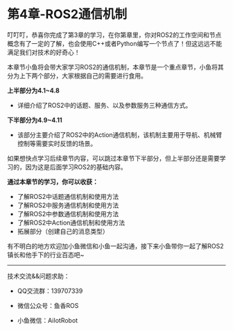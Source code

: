 # 第4章-ROS2通信机制

叮叮叮，恭喜你完成了第3章的学习，在你第章里，你对ROS2的工作空间和节点概念有了一定的了解，也会使用C++或者Python编写一个节点了！但这远远不能满足我们对技术的好奇心！

本章节小鱼将会带大家学习ROS2的通信机制，本章节是一个重点章节，小鱼将其分为上下两个部分，大家根据自己的需要进行食用。



**上半部分为4.1~4.8**

- 详细介绍了ROS2中的话题、服务、以及参数服务三种通信方式。

**下半部分为4.9~4.11**

- 该部分主要介绍了ROS2中的Action通信机制，该机制主要用于导航、机械臂控制等需要实时反馈的场景。


如果想快点学习后续章节内容，可以跳过本章节下半部分，但上半部分还是需要学习的，因为这是后面学习ROS2的基础内容。



**通过本章节的学习，你可以收获：**

- 了解ROS2中话题通信机制和使用方法
- 了解ROS2中服务通信机制和使用方法
- 了解ROS2中参数通信机制和使用方法
- 了解ROS2中Action通信机制和使用方法
- 拓展部分（创建自己的消息类型）






有不明白的地方欢迎加小鱼微信和小鱼一起沟通，接下来小鱼带你一起了解ROS2镇长和他手下的行业百态吧~


------


技术交流&&问题求助：

- QQ交流群：139707339

- 微信公众号：鱼香ROS

- 小鱼微信：AiIotRobot






